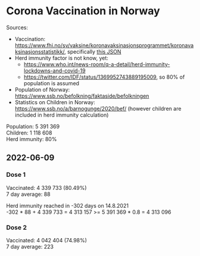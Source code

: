 # Corona Vaccination in Norway

Sources:

- Vaccination: <https://www.fhi.no/sv/vaksine/koronavaksinasjonsprogrammet/koronavaksinasjonsstatistikk/>, specifically [this JSON](https://www.fhi.no/api/chartdata/api/99119)
- Herd immunity factor is not know, yet:
  - <https://www.who.int/news-room/q-a-detail/herd-immunity-lockdowns-and-covid-19>
  - <https://twitter.com/IDF/status/1369952743889195009>, so 80% of population is assumed
- Population of Norway: <https://www.ssb.no/befolkning/faktaside/befolkningen>
- Statistics on Children in Norway: https://www.ssb.no/a/barnogunge/2020/bef/ (however children are included in herd immunity calculation)

Population: 5 391 369  
Children: 1 118 608  
Herd immunity: 80%  

## 2022-06-09

### Dose 1

Vaccinated: 4 339 733 (80.49%)  
7 day average: 88

Herd immunity reached in -302 days on 14.8.2021  
-302 * 88 + 4 339 733 = 4 313 157 >= 5 391 369 * 0.8 = 4 313 096

### Dose 2

Vaccinated: 4 042 404 (74.98%)  
7 day average: 223

